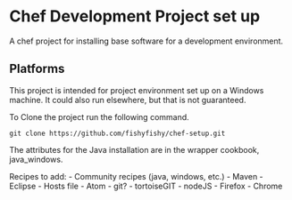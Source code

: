# Chef Development Project set up

A chef project for installing base software for a development environment.

## Platforms

This project is intended for project environment set up on a Windows machine.  It could also run elsewhere, but that is not guaranteed.

To Clone the project run the following command.

```
git clone https://github.com/fishyfishy/chef-setup.git
```

The attributes for the Java installation are in the wrapper cookbook, java_windows.

Recipes to add:
	- Community recipes (java, windows, etc.)
	- Maven
	- Eclipse
	- Hosts file
	- Atom
	- git?
	- tortoiseGIT
	- nodeJS
	- Firefox
	- Chrome
